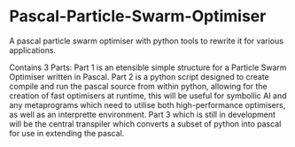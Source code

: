 # Pascal-Particle-Swarm-Optimiser

A pascal particle swarm optimiser with python tools to rewrite it for various applications.

Contains 3 Parts:
Part 1 is an etensible simple structure for a Particle Swarm Optimiser written in Pascal.
Part 2 is a python script designed to create compile and run the pascal source from within python, allowing for the creation of fast optimisers at runtime, this will be useful for symbollic AI and any metaprograms which need to utilise both high-performance optimisers, as well as an interprette environment.
Part 3 which is still in development will be the central transpiler which converts a subset of python into pascal for use in extending the pascal.
